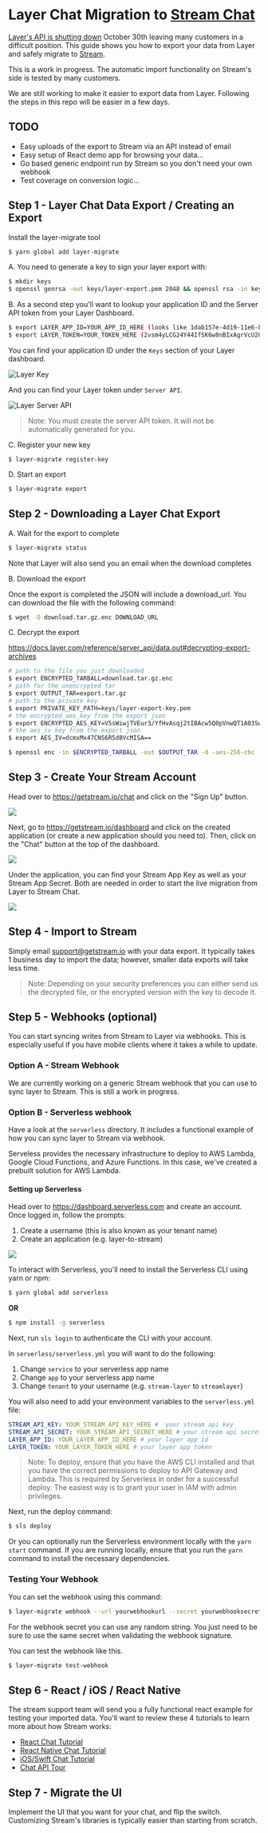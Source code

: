 # Layer Chat Migration to [Stream Chat](https://getstream.io/chat/)

[Layer's API is shutting down](https://getstream.io/blog/layer-shutting-down-all-chat-operations/) October 30th leaving many customers in a difficult position. This guide shows you how to export your data from Layer and safely migrate to [Stream](https://getstream.io/chat/).

This is a work in progress. The automatic import functionality on Stream's side is tested by many customers.

We are still working to make it easier to export data from Layer. Following the steps in this repo will be easier in a few days.

## TODO

-   Easy uploads of the export to Stream via an API instead of email
-   Easy setup of React demo app for browsing your data...
-   Go based generic endpoint run by Stream so you don't need your own webhook
-   Test coverage on conversion logic...

## Step 1 - Layer Chat Data Export / Creating an Export

Install the layer-migrate tool

```bash
$ yarn global add layer-migrate
```

A. You need to generate a key to sign your layer export with:

```bash
$ mkdir keys
$ openssl genrsa -out keys/layer-export.pem 2048 && openssl rsa -in keys/layer-export.pem -pubout -out keys/layer-export.pub
```

B. As a second step you'll want to lookup your application ID and the Server API token from your Layer Dashboard.

```bash
$ export LAYER_APP_ID=YOUR_APP_ID_HERE (looks like 1dab157e-4d19-11e6-bb33-493b0000asdfasba)
$ export LAYER_TOKEN=YOUR_TOKEN_HERE (2vsm4yLCG24Y44IfSK6w8nBIxAgrVcU20zuPJ3fO8eXXv5Ub)
```

You can find your application ID under the `Keys` section of your Layer dashboard.

![Layer Key](https://i.imgur.com/5wQQvdX.png)

And you can find your Layer token under `Server API`.

![Layer Server API](https://i.imgur.com/lNPcV9T.png)

> Note: You must create the server API token. It will not be automatically generated for you.

C. Register your new key

```
$ layer-migrate register-key
```

D. Start an export

```bash
$ layer-migrate export
```

## Step 2 - Downloading a Layer Chat Export

A. Wait for the export to complete

```bash
$ layer-migrate status
```

Note that Layer will also send you an email when the download completes

B. Download the export

Once the export is completed the JSON will include a download_url. You can download the file with the following command:

```bash
$ wget -O download.tar.gz.enc DOWNLOAD_URL
```

C. Decrypt the export

https://docs.layer.com/reference/server_api/data.out#decrypting-export-archives

```bash
# path to the file you just downloaded
$ export ENCRYPTED_TARBALL=download.tar.gz.enc
# path for the unencrypted tar
$ export OUTPUT_TAR=export.tar.gz
# path to the private key
$ export PRIVATE_KEY_PATH=keys/layer-export-key.pem
# the encrypted_aes_key from the export json
$ export ENCRYPTED_AES_KEY=V5sWiwjTVEur3/YfHvAsqj2tIBAcw5Q0pVnwQT1A03SwrD5PpQKZv9IlN1wFncVmuk+UWM2ZEJXbDUJRrHZktFvG9TTDL4M39HoFDqQNUD2g6Sof6JMmTAmoohHrVBiKDMxHXftuN+K/xnk0XR6xytPGd44R9NLuOVnOSgYldqQzCGHXIutUSfrbji+SWL3bPOJ72PMWolxoB8kVnFzwaiKn8spMzetw5yOsilwcijQy8PqUsDMz6ExKYvTB7N1tKmUccfSQoLG4jRqTlrgVGWpwp/a/kRDN5gsbGasZqi3zRP0tzcSOpAPH2mjfAc6gbrCLkaWPdtzVw3LWDo6HOQ==
# the aes_iv key from the export json
$ export AES_IV=dcmxMx47CNS6R5d8VcMISA==

$ openssl enc -in $ENCRYPTED_TARBALL -out $OUTPUT_TAR -d -aes-256-cbc -K `echo $ENCRYPTED_AES_KEY | base64 --decode | openssl rsautl -decrypt -inkey $PRIVATE_KEY_PATH | hexdump -ve '1/1 "%.2x"'` -iv `echo $AES_IV | base64 --decode | hexdump -ve '1/1 "%.2x"'`
```

## Step 3 - Create Your Stream Account

Head over to https://getstream.io/chat and click on the "Sign Up" button.

![](https://i.imgur.com/bDgLKED.png)

Next, go to https://getstream.io/dashboard and click on the created application (or create a new application should you need to). Then, click on the "Chat" button at the top of the dashboard.

![](https://i.imgur.com/POKREev.png)

Under the application, you can find your Stream App Key as well as your Stream App Secret. Both are needed in order to start the live migration from Layer to Stream Chat.

![](https://i.imgur.com/Br30g5H.png)

## Step 4 - Import to Stream

Simply email support@getstream.io with your data export. It typically takes 1 business day to import the data; however, smaller data exports will take less time.

> Note: Depending on your security preferences you can either send us the decrypted file, or the encrypted version with the key to decode it.

## Step 5 - Webhooks (optional)

You can start syncing writes from Stream to Layer via webhooks. This is especially useful if you have mobile clients where it takes a while to update.

### Option A - Stream Webhook

We are currently working on a generic Stream webhook that you can use to sync layer to Stream. This is still a work in progress.

### Option B - Serverless webhook

Have a look at the `serverless` directory. It includes a functional example of how you can sync layer to Stream via webhook.

Serveless provides the necessary infrastructure to deploy to AWS Lambda, Google Cloud Functions, and Azure Functions. In this case, we've created a prebuilt solution for AWS Lambda.

#### Setting up Serverless

Head over to https://dashboard.serverless.com and create an account. Once logged in, follow the prompts:

1. Create a username (this is also known as your tenant name)
2. Create an application (e.g. layer-to-stream)

![](https://i.imgur.com/UtQnTbJ.png)

To interact with Serverless, you'll need to install the Serverless CLI using yarn or npm:

```bash
$ yarn global add serverless
```

**OR**

```bash
$ npm install -g serverless
```

Next, run `sls login` to authenticate the CLI with your account.

In `serverless/serverless.yml` you will want to do the following:

1. Change `service` to your serverless app name
2. Change `app` to your serverless app name
3. Change `tenant` to your username (e.g. `stream-layer` to `streamlayer`)

You will also need to add your environment variables to the `serverless.yml` file:

```yaml
STREAM_API_KEY: YOUR_STREAM_API_KEY_HERE #  your stream api key
STREAM_API_SECRET: YOUR_STREAM_API_SECRET_HERE # your stream api secret
LAYER_APP_ID: YOUR_LAYER_APP_ID_HERE # your layer app id
LAYER_TOKEN: YOUR_LAYER_TOKEN_HERE # your layer app token
```

> Note: To deploy, ensure that you have the AWS CLI installed and that you have the correct permissions to deploy to API Gateway and Lambda. This is required by Serverless in order for a successful deploy. The easiest way is to grant your user in IAM with admin privileges.

Next, run the deploy command:

```bash
$ sls deploy
```

Or you can optionally run the Serverless environment locally with the `yarn start` command. If you are running locally, ensure that you run the `yarn` command to install the necessary dependencies.

### Testing Your Webhook

You can set the webhook using this command:

```bash
$ layer-migrate webhook --url yourwebhookurl --secret yourwebhooksecret
```

For the webhook secret you can use any random string. You just need to be sure to use the same secret when validating the webhook signature.

You can test the webhook like this.

```bash
$ layer-migrate test-webhook
```

## Step 6 - React / iOS / React Native

The stream support team will send you a fully functional react example for testing your imported data. You'll want to review these 4 tutorials to learn more about how Stream works:

-   [React Chat Tutorial](https://getstream.io/chat/react-chat/tutorial/)
-   [React Native Chat Tutorial](https://getstream.io/chat/react-native-chat/tutorial/)
-   [iOS/Swift Chat Tutorial](https://getstream.io/tutorials/ios-chat/)
-   [Chat API Tour](https://getstream.io/chat/get_started/)

## Step 7 - Migrate the UI

Implement the UI that you want for your chat, and flip the switch. Customizing Stream's libraries is typically easier than starting from scratch.
